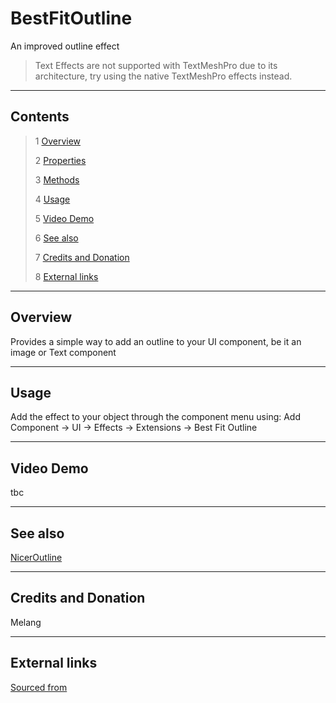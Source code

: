 # BestFitOutline

An improved outline effect

<!--![](Images/ Game Image.jpg)-->

> Text Effects are not supported with TextMeshPro due to its architecture, try using the native TextMeshPro effects instead.

---------

## Contents

> 1 [Overview](#overview)
>
> 2 [Properties](#properties)
>
> 3 [Methods](#methods)
>
> 4 [Usage](#usage)
>
> 5 [Video Demo](#video-demo)
>
> 6 [See also](#see-also)
>
> 7 [Credits and Donation](#credits-and-donation)
>
> 8 [External links](#external-links)

---------

## Overview

Provides a simple way to add an outline to your UI component, be it an image or Text component

---------

## Usage

Add the effect to your object through the component menu using:
Add Component -> UI -> Effects -> Extensions -> Best Fit Outline 

---------

## Video Demo

tbc

---------

## See also

[NicerOutline](/Controls/NicerOutline.md)

---------

## Credits and Donation

Melang

---------

## External links

[Sourced from](http://forum.unity3d.com/members/melang.593409/)
